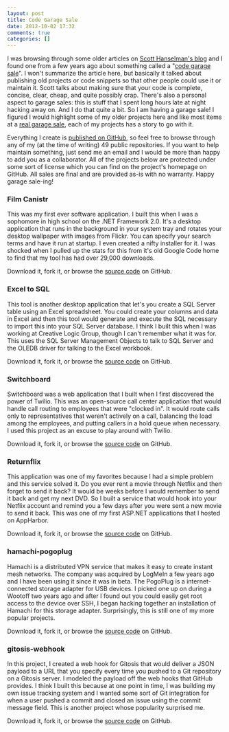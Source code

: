 ```yaml
---
layout: post
title: Code Garage Sale
date: 2012-10-02 17:32
comments: true
categories: []
---
```

I was browsing through some older articles on <a href="http://www.hanselman.com/blog/" target="_blank">Scott Hanselman's blog</a> and I found one from a few years ago about something called a "<a href="http://www.hanselman.com/blog/GarageSalesAndGarageSaleQualityCode.aspx" target="_blank">code garage sale</a>". I won't summarize the article here, but basically it talked about publishing old projects or code snippets so that other people could use it or maintain it. Scott talks about making sure that your code is complete, concise, clear, cheap, and quite possibly crap. There's also a personal aspect to garage sales: this is stuff that I spent long hours late at night hacking away on. And I do that quite a bit. So I am having a garage sale! I figured I would highlight some of my older projects here and like most items at a <a href="http://en.wikipedia.org/wiki/Garage_sale" target="_blank">real garage sale</a>, each of my projects has a story to go with it.

Everything I create is <a href="https://github.com/mbmccormick" target="_blank">published on GitHub</a>, so feel free to browse through any of my (at the time of writing) 49 public repositories. If you want to help maintain something, just send me an email and I would be more than happy to add you as a collaborator. All of the projects below are protected under some sort of license which you can find on the project's homepage on GitHub. All sales are final and are provided as-is with no warranty. Happy garage sale-ing!
<h3>Film Canistr</h3>
This was my first ever software application. I built this when I was a sophomore in high school on the .NET Framework 2.0. It's a desktop application that runs in the background in your system tray and rotates your desktop wallpaper with images from Flickr. You can specify your search terms and have it run at startup. I even created a nifty installer for it. I was shocked when I pulled up the stats for this from it's old Google Code home to find that my tool has had over 29,000 downloads.

Download it, fork it, or browse the <a href="https://github.com/mbmccormick/film-canistr" target="_blank">source code</a> on GitHub.
<h3>Excel to SQL</h3>
This tool is another desktop application that let's you create a SQL Server table using an Excel spreadsheet. You could create your columns and data in Excel and then this tool would generate and execute the SQL necessary to import this into your SQL Server database. I think I built this when I was working at Creative Logic Group, though I can't remember what it was for. This uses the SQL Server Management Objects to talk to SQL Server and the OLEDB driver for talking to the Excel workbook.

Download it, fork it, or browse the <a href="https://github.com/mbmccormick/excel-to-sql" target="_blank">source code</a> on GitHub.
<h3>Switchboard</h3>
Switchboard was a web application that I built when I first discovered the power of Twilio. This was an open-source call center application that would handle call routing to employees that were "clocked in". It would route calls only to representatives that weren't actively on a call, balancing the load among the employees, and putting callers in a hold queue when necessary. I used this project as an excuse to play around with Twilio.

Download it, fork it, or browse the <a href="https://github.com/mbmccormick/switchboard" target="_blank">source code</a> on GitHub.
<h3><strong>Returnflix</strong></h3>
This application was one of my favorites because I had a simple problem and this service solved it. Do you ever rent a movie through Netflix and then forget to send it back? It would be weeks before I would remember to send it back and get my next DVD. So I built a service that would hook into your Netflix account and remind you a few days after you were sent a new movie to send it back. This was one of my first ASP.NET applications that I hosted on AppHarbor.

Download it, fork it, or browse the <a href="https://github.com/mbmccormick/returnflix" target="_blank">source code</a> on GitHub.
<h3>hamachi-pogoplug</h3>
Hamachi is a distributed VPN service that makes it easy to create instant mesh networks. The company was acquired by LogMeIn a few years ago and I have been using it since it was in beta. The PogoPlug is a internet-connected storage adapter for USB devices. I picked one up on during a Wootoff two years ago and after I found out you could easily get root access to the device over SSH, I began hacking together an installation of Hamachi for this storage adapter. Surprisingly, this is still one of my more popular projects.

Download it, fork it, or browse the <a href="https://github.com/mbmccormick/hamachi-pogoplug" target="_blank">source code</a> on GitHub.
<h3>gitosis-webhook</h3>
In this project, I created a web hook for Gitosis that would deliver a JSON payload to a URL that you specify every time you pushed to a Git repository on a Gitosis server. I modeled the payload off the web hooks that GitHub provides. I think I built this because at one point in time, I was building my own issue tracking system and I wanted some sort of Git integration for when a user pushed a commit and closed an issue using the commit message field. This is another project whose popularity surprised me.

Download it, fork it, or browse the <a href="https://github.com/mbmccormick/gitosis-webhook" target="_blank">source code</a> on GitHub.
